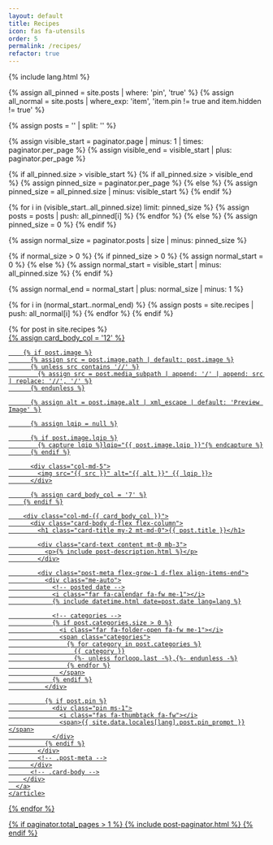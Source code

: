```yaml
---
layout: default
title: Recipes
icon: fas fa-utensils
order: 5
permalink: /recipes/
refactor: true
---
```


{% include lang.html %}

{% assign all_pinned = site.posts | where: 'pin', 'true' %}
{% assign all_normal = site.posts | where_exp: 'item', 'item.pin != true and item.hidden != true' %}

{% assign posts = '' | split: '' %}

<!-- Get pinned posts on current page -->

{% assign visible_start = paginator.page | minus: 1 | times: paginator.per_page %}
{% assign visible_end = visible_start | plus: paginator.per_page %}

{% if all_pinned.size > visible_start %}
  {% if all_pinned.size > visible_end %}
    {% assign pinned_size = paginator.per_page %}
  {% else %}
    {% assign pinned_size = all_pinned.size | minus: visible_start %}
  {% endif %}

  {% for i in (visible_start..all_pinned.size) limit: pinned_size %}
    {% assign posts = posts | push: all_pinned[i] %}
  {% endfor %}
{% else %}
  {% assign pinned_size = 0 %}
{% endif %}

<!-- Get normal posts on current page -->

{% assign normal_size = paginator.posts | size | minus: pinned_size %}

{% if normal_size > 0 %}
  {% if pinned_size > 0 %}
    {% assign normal_start = 0 %}
  {% else %}
    {% assign normal_start = visible_start | minus: all_pinned.size %}
  {% endif %}

  {% assign normal_end = normal_start | plus: normal_size | minus: 1 %}

  {% for i in (normal_start..normal_end) %}
    {% assign posts = site.recipes | push: all_normal[i] %}
  {% endfor %}
{% endif %}

<div id="post-list" class="flex-grow-1 px-xl-1">
  {% for post in site.recipes %}
    <article class="card-wrapper card">
      <a href="{{ post.url | relative_url }}" class="post-preview row g-0 flex-md-row-reverse">
        {% assign card_body_col = '12' %}

        {% if post.image %}
          {% assign src = post.image.path | default: post.image %}
          {% unless src contains '//' %}
            {% assign src = post.media_subpath | append: '/' | append: src | replace: '//', '/' %}
          {% endunless %}

          {% assign alt = post.image.alt | xml_escape | default: 'Preview Image' %}

          {% assign lqip = null %}

          {% if post.image.lqip %}
            {% capture lqip %}lqip="{{ post.image.lqip }}"{% endcapture %}
          {% endif %}

          <div class="col-md-5">
            <img src="{{ src }}" alt="{{ alt }}" {{ lqip }}>
          </div>

          {% assign card_body_col = '7' %}
        {% endif %}

        <div class="col-md-{{ card_body_col }}">
          <div class="card-body d-flex flex-column">
            <h1 class="card-title my-2 mt-md-0">{{ post.title }}</h1>

            <div class="card-text content mt-0 mb-3">
              <p>{% include post-description.html %}</p>
            </div>

            <div class="post-meta flex-grow-1 d-flex align-items-end">
              <div class="me-auto">
                <!-- posted date -->
                <i class="far fa-calendar fa-fw me-1"></i>
                {% include datetime.html date=post.date lang=lang %}

                <!-- categories -->
                {% if post.categories.size > 0 %}
                  <i class="far fa-folder-open fa-fw me-1"></i>
                  <span class="categories">
                    {% for category in post.categories %}
                      {{ category }}
                      {%- unless forloop.last -%},{%- endunless -%}
                    {% endfor %}
                  </span>
                {% endif %}
              </div>

              {% if post.pin %}
                <div class="pin ms-1">
                  <i class="fas fa-thumbtack fa-fw"></i>
                  <span>{{ site.data.locales[lang].post.pin_prompt }}</span>
                </div>
              {% endif %}
            </div>
            <!-- .post-meta -->
          </div>
          <!-- .card-body -->
        </div>
      </a>
    </article>
  {% endfor %}
</div>
<!-- #post-list -->

{% if paginator.total_pages > 1 %}
  {% include post-paginator.html %}
{% endif %}
